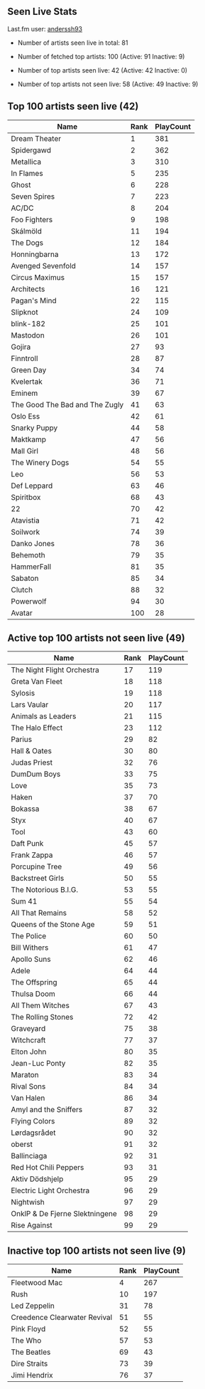 ## Seen Live Stats

Last.fm user: [anderssh93](https://www.last.fm/user/anderssh93)

- Number of artists seen live in total: 81

- Number of fetched top artists: 100 (Active: 91 Inactive: 9)

- Number of top artists seen live: 42 (Active: 42 Inactive: 0)

- Number of top artists not seen live: 58 (Active: 49 Inactive: 9)

## Top 100 artists seen live (42)

Name                           | Rank | PlayCount
------------------------------ | ---- | ---------
Dream Theater                  | 1    | 381      
Spidergawd                     | 2    | 362      
Metallica                      | 3    | 310      
In Flames                      | 5    | 235      
Ghost                          | 6    | 228      
Seven Spires                   | 7    | 223      
AC/DC                          | 8    | 204      
Foo Fighters                   | 9    | 198      
Skálmöld                       | 11   | 194      
The Dogs                       | 12   | 184      
Honningbarna                   | 13   | 172      
Avenged Sevenfold              | 14   | 157      
Circus Maximus                 | 15   | 157      
Architects                     | 16   | 121      
Pagan's Mind                   | 22   | 115      
Slipknot                       | 24   | 109      
blink-182                      | 25   | 101      
Mastodon                       | 26   | 101      
Gojira                         | 27   | 93       
Finntroll                      | 28   | 87       
Green Day                      | 34   | 74       
Kvelertak                      | 36   | 71       
Eminem                         | 39   | 67       
The Good The Bad and The Zugly | 41   | 63       
Oslo Ess                       | 42   | 61       
Snarky Puppy                   | 44   | 58       
Maktkamp                       | 47   | 56       
Mall Girl                      | 48   | 56       
The Winery Dogs                | 54   | 55       
Leo                            | 56   | 53       
Def Leppard                    | 63   | 46       
Spiritbox                      | 68   | 43       
22                             | 70   | 42       
Atavistia                      | 71   | 42       
Soilwork                       | 74   | 39       
Danko Jones                    | 78   | 36       
Behemoth                       | 79   | 35       
HammerFall                     | 81   | 35       
Sabaton                        | 85   | 34       
Clutch                         | 88   | 32       
Powerwolf                      | 94   | 30       
Avatar                         | 100  | 28       

## Active top 100 artists not seen live (49)

Name                           | Rank | PlayCount
------------------------------ | ---- | ---------
The Night Flight Orchestra     | 17   | 119      
Greta Van Fleet                | 18   | 118      
Sylosis                        | 19   | 118      
Lars Vaular                    | 20   | 117      
Animals as Leaders             | 21   | 115      
The Halo Effect                | 23   | 112      
Parius                         | 29   | 82       
Hall & Oates                   | 30   | 80       
Judas Priest                   | 32   | 76       
DumDum Boys                    | 33   | 75       
Love                           | 35   | 73       
Haken                          | 37   | 70       
Bokassa                        | 38   | 67       
Styx                           | 40   | 67       
Tool                           | 43   | 60       
Daft Punk                      | 45   | 57       
Frank Zappa                    | 46   | 57       
Porcupine Tree                 | 49   | 56       
Backstreet Girls               | 50   | 55       
The Notorious B.I.G.           | 53   | 55       
Sum 41                         | 55   | 54       
All That Remains               | 58   | 52       
Queens of the Stone Age        | 59   | 51       
The Police                     | 60   | 50       
Bill Withers                   | 61   | 47       
Apollo Suns                    | 62   | 46       
Adele                          | 64   | 44       
The Offspring                  | 65   | 44       
Thulsa Doom                    | 66   | 44       
All Them Witches               | 67   | 43       
The Rolling Stones             | 72   | 42       
Graveyard                      | 75   | 38       
Witchcraft                     | 77   | 37       
Elton John                     | 80   | 35       
Jean-Luc Ponty                 | 82   | 35       
Maraton                        | 83   | 34       
Rival Sons                     | 84   | 34       
Van Halen                      | 86   | 34       
Amyl and the Sniffers          | 87   | 32       
Flying Colors                  | 89   | 32       
Lørdagsrådet                   | 90   | 32       
oberst                         | 91   | 32       
Ballinciaga                    | 92   | 31       
Red Hot Chili Peppers          | 93   | 31       
Aktiv Dödshjelp                | 95   | 29       
Electric Light Orchestra       | 96   | 29       
Nightwish                      | 97   | 29       
OnklP & De Fjerne Slektningene | 98   | 29       
Rise Against                   | 99   | 29       

## Inactive top 100 artists not seen live (9)

Name                         | Rank | PlayCount
---------------------------- | ---- | ---------
Fleetwood Mac                | 4    | 267      
Rush                         | 10   | 197      
Led Zeppelin                 | 31   | 78       
Creedence Clearwater Revival | 51   | 55       
Pink Floyd                   | 52   | 55       
The Who                      | 57   | 53       
The Beatles                  | 69   | 43       
Dire Straits                 | 73   | 39       
Jimi Hendrix                 | 76   | 37       
